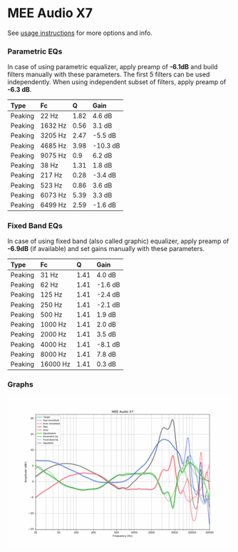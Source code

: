 # MEE Audio X7
See [usage instructions](https://github.com/jaakkopasanen/AutoEq#usage) for more options and info.

### Parametric EQs
In case of using parametric equalizer, apply preamp of **-6.1dB** and build filters manually
with these parameters. The first 5 filters can be used independently.
When using independent subset of filters, apply preamp of **-6.3 dB**.

| Type    | Fc      |    Q | Gain     |
|:--------|:--------|:-----|:---------|
| Peaking | 22 Hz   | 1.82 | 4.6 dB   |
| Peaking | 1632 Hz | 0.56 | 3.1 dB   |
| Peaking | 3205 Hz | 2.47 | -5.5 dB  |
| Peaking | 4685 Hz | 3.98 | -10.3 dB |
| Peaking | 9075 Hz | 0.9  | 6.2 dB   |
| Peaking | 38 Hz   | 1.31 | 1.8 dB   |
| Peaking | 217 Hz  | 0.28 | -3.4 dB  |
| Peaking | 523 Hz  | 0.86 | 3.6 dB   |
| Peaking | 6073 Hz | 5.39 | 3.3 dB   |
| Peaking | 6499 Hz | 2.59 | -1.6 dB  |

### Fixed Band EQs
In case of using fixed band (also called graphic) equalizer, apply preamp of **-6.9dB**
(if available) and set gains manually with these parameters.

| Type    | Fc       |    Q | Gain    |
|:--------|:---------|:-----|:--------|
| Peaking | 31 Hz    | 1.41 | 4.0 dB  |
| Peaking | 62 Hz    | 1.41 | -1.6 dB |
| Peaking | 125 Hz   | 1.41 | -2.4 dB |
| Peaking | 250 Hz   | 1.41 | -2.1 dB |
| Peaking | 500 Hz   | 1.41 | 1.9 dB  |
| Peaking | 1000 Hz  | 1.41 | 2.0 dB  |
| Peaking | 2000 Hz  | 1.41 | 3.5 dB  |
| Peaking | 4000 Hz  | 1.41 | -8.1 dB |
| Peaking | 8000 Hz  | 1.41 | 7.8 dB  |
| Peaking | 16000 Hz | 1.41 | 0.3 dB  |

### Graphs
![](./MEE%20Audio%20X7.png)